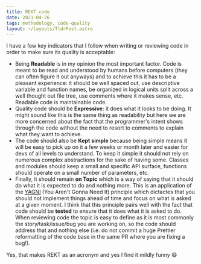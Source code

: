 ```yaml
---
title: REKT code
date: 2021-04-26
tags: methodology, code-quality
layout: ~/layouts/TldrPost.astro
---
```


I have a few key indicators that I follow when writing or reviewing code in order
to make sure its quality is acceptable:

- Being **Readable** is in my opinion the most important factor. Code is meant
  to be read and understood by humans before computers (they can often figure
  it out anyways) and to achieve this it has to be a pleasant experience: it
  should be well spaced out, use descriptive variable and function names, be
  organized in logical units split across a well thought out file tree, use
  comments where it makes sense, etc. Readable code is maintainable code.
- Quality code should be **Expressive**: it does what it looks to be doing. It
  might sound like this is the same thing as readability but here we are more
  concerned about the fact that the programmer's intent shows through the code
  without the need to resort to comments to explain what they want to achieve.
- The code should also be **Kept simple** because being simple means it will be
  easy to pick up on it a few weeks or month later and easier for devs of all
  levels to understand. To keep it simple it should not rely on numerous
  complex abstractions for the sake of having some. Classes and modules should
  keep a small and specific API surface, functions should operate on a small
  number of parameters, etc.
- Finally, it should remain **on Topic** which is a way of saying that it
  should do what it is expected to do and nothing more. This is an application
  of the [YAGNI][yagni] (You Aren't Gonna Need It) principle which dictactes
  that you should not implement things ahead of time and focus on what is asked
  at a given moment. I think that this principle pairs well with the fact that
  code should be **tested** to ensure that it does what it is asked to do. When
  reviewing code the topic is easy to define as it is most commonly the
  story/task/issue/bug you are working on, so the code should address that and
  nothing else (i.e. do not commit a huge Prettier reformatting of the code
  base in the same PR where you are fixing a bug!).

Yes, that makes REKT as an acronym and yes I find it mildly funny 😄

[yagni]: https://en.wikipedia.org/wiki/You_aren%27t_gonna_need_it
